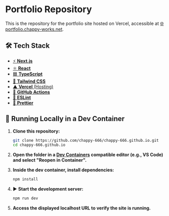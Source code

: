 # Portfolio Repository

This is the repository for the portfolio site hosted on Vercel, accessible at [🌐 portfolio.chappy-works.net](https://portfolio.chappy-works.net/).

## 🛠️ Tech Stack

- [⚡ **Next.js**](https://nextjs.org/)
- [⚛️ **React**](https://react.dev/)
- [🟦 **TypeScript**](https://www.typescriptlang.org/)
- [🎨 **Tailwind CSS**](https://tailwindcss.com/)
- [▲ **Vercel** (Hosting)](https://vercel.com/)
- [🐙 **GitHub Actions**](https://github.com/features/actions)
- [🧹 **ESLint**](https://eslint.org/)
- [📝 **Prettier**](https://prettier.io/)

## 🐳 Running Locally in a Dev Container

1. **Clone this repository:**

   ```sh
   git clone https://github.com/chappy-666/chappy-666.github.io.git
   cd chappy-666.github.io
   ```

2. **Open the folder in a [Dev Containers](https://containers.dev/) compatible editor (e.g., VS Code) and select "Reopen in Container".**

3. **Inside the dev container, install dependencies:**

   ```sh
   npm install
   ```

4. ▶️ **Start the development server:**

   ```sh
   npm run dev
   ```

5. **Access the displayed localhost URL to verify the site is running.**
